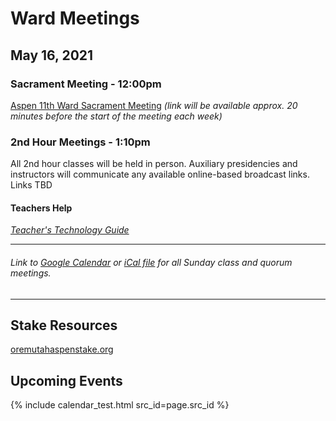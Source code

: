 # Ward Meetings

## May 16, 2021

### Sacrament Meeting - 12:00pm
[Aspen 11th Ward Sacrament Meeting](https://www.youtube.com/watch?v=xHkCQkXv_vw) *(link will be available approx. 20 minutes before the start of the meeting each week)*

<!--[Group assignments](https://docs.google.com/document/d/1mpLDtxDyq9XB_umNcKlkvhGHiGv-0iW3OCYqaRxaDrI/preview) for weekly attendance.-->

### 2nd Hour Meetings - 1:10pm

All 2nd hour classes will be held in person. Auxiliary presidencies and instructors will communicate any available online-based broadcast links.
Links TBD

<!--
* Relief Society [join meeting](https://us02web.zoom.us/j/6270768192?pwd=WE5IakduUTViQmNhd0NpdzZLSlp3UT09)
* Elders Quorum [join meeting](https://meet.google.com/hkq-fmnt-ctr?hs=122&authuser=1)
* Youth Sunday School
-->
<!--
[Gospel Doctrine](https://www.youtube.com/watch?v=8mpw5LYxplA) view and listen to the broadcast.

[Join Zoom Meeting](https://us02web.zoom.us/j/6270768192?pwd=WE5IakduUTViQmNhd0NpdzZLSlp3UT09) view and listen and participate. 
- Chats will be monitored, and presented to the audience. Live audience will see your zoom video.
-->
<!--
[All Youth Classes](https://zoom.us/j/94692579781?pwd=WTZLVHhnQUxNNjV1bGVsb0wyQ3ArQT09)
* When you join the zoom meeting, find the breakout room for your class, and join there.
* We will have someone helping direct people into the right rooms if needed.

[YSA - Jones](https://meet.google.com/uxh-tedi-wum)

#### Which Youth Class am I in?
##### Course 11
Austin Adams, Henry Boice, Isabella Burr, Kai Chantry, Brooke Johnson, Landon Lupus, Alice McGrath, Kiara Niklitschek, Joshua Reid, Gustavo Rocha, Jett Ross, Thomas Spackman
##### Course 12
Luke Bergin, Beth Douglas, Grayson Ellison, Cooper Garner, Grace Graham, Aspyn Johnson, Marshall Kimber, JC Martinez, Luis Meneses, Giovana Rocha, Javin Rowley, Cohen Sharp, Chloe Van Dyke
##### Course 13
David Burr, Megan Humble, Emma Jacquart, Anna McGrath, Kayden Norton, JJ Perkins, Eden Spackman, Marjorie Story
##### Course 14
Paige Adams, Rachel Bergin, Briggs Bronson, Michael Burr, Ronan Dallin, Ella Ellison, Angel Hill, Chase Johnson, Michael Judkins, Chanel Lupus, Ava Newton, Emmy Sharp
##### Course 15
Alexis Adams, Robbie Boyce, Morgan Burton, Nelson Johnson, Coen Long, Isabela Rocha, Dylan Story, Cooper Todd, Daphne Waldron, Elijah Woolf
##### Course 16
Emma Bergin, Brenna Bronson, Julissa Martinez, Lindsay Van Dyke, William Westrup, Tate Wilde
##### Course 17
Oliver Boice, Kimberly Dellaripa, Luke Douglas, Joey Hadfield, Jasmine Hill, Kadie Hunsaker, Haylee Johnson, Kimball Johnson, AmyLynn Judkins, Camille Van Orman
##### Course 17B
Sofia Gonzalez, Hailey Johnson, Christian Todd
-->
<!--
#### Relief Society & Elders Quorum

*Relief Society* [Meeting link](https://zoom.us/j/93026837990?pwd=QmdhMS80ZUg5NXBBMkxJU1hnY2NVUT09) (Meeting ID 930 2683 7990, Passcode 046979 if needed)

*Elder's Quorum* [Meeting link](https://meet.google.com/hkq-fmnt-ctr)

[All Youth Classes](https://us02web.zoom.us/j/83116018375?pwd=SHcva0tnay9XVWFoL0hQbU1VdXZmUT09)
* When you join the zoom meeting, find the breakout room for your class, and join there.
* We will have someone helping direct people into the right rooms if needed.
-->
<!--
### Primary - 3:30pm

Join us in the Chapel for a half hour of primary. Accompany your children on your assigned sacrament week.-->

#### Teachers Help

*[Teacher's Technology Guide](https://docs.google.com/document/d/1dSY6IK2yK7si5LEYBuJu4oAn8cZhzvsciy1mspVzn3Q/edit)* 

   ---  
###### Link to [Google Calendar](https://calendar.google.com/calendar/u/0?cid=YXNwZW4xMWNvbW11bmljYXRpb25zQGdtYWlsLmNvbQ) or [iCal file](https://calendar.google.com/calendar/ical/aspen11communications%40gmail.com/public/basic.ics) for all Sunday class and quorum meetings.

   --- 

## Stake Resources
[oremutahaspenstake.org](https://www.oremutahaspenstake.org/)

## Upcoming Events
{% include calendar_test.html src_id=page.src_id %}

